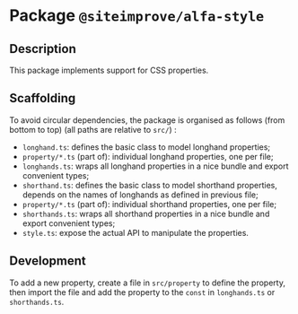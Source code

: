 # Package `@siteimprove/alfa-style`

## Description

This package implements support for CSS properties.

## Scaffolding

To avoid circular dependencies, the package is organised as follows (from bottom to top) (all paths are relative to `src/`) :

- `longhand.ts`: defines the basic class to model longhand properties;
- `property/*.ts` (part of): individual longhand properties, one per file;
- `longhands.ts`: wraps all longhand properties in a nice bundle and export convenient types;
- `shorthand.ts`: defines the basic class to model shorthand properties, depends on the names of longhands as defined in previous file;
- `property/*.ts` (part of): individual shorthand properties, one per file;
- `shorthands.ts`: wraps all shorthand properties in a nice bundle and export convenient types;
- `style.ts`: expose the actual API to manipulate the properties.

## Development

To add a new property, create a file in `src/property` to define the property, then import the file and add the property to the `const` in `longhands.ts` or `shorthands.ts`.
